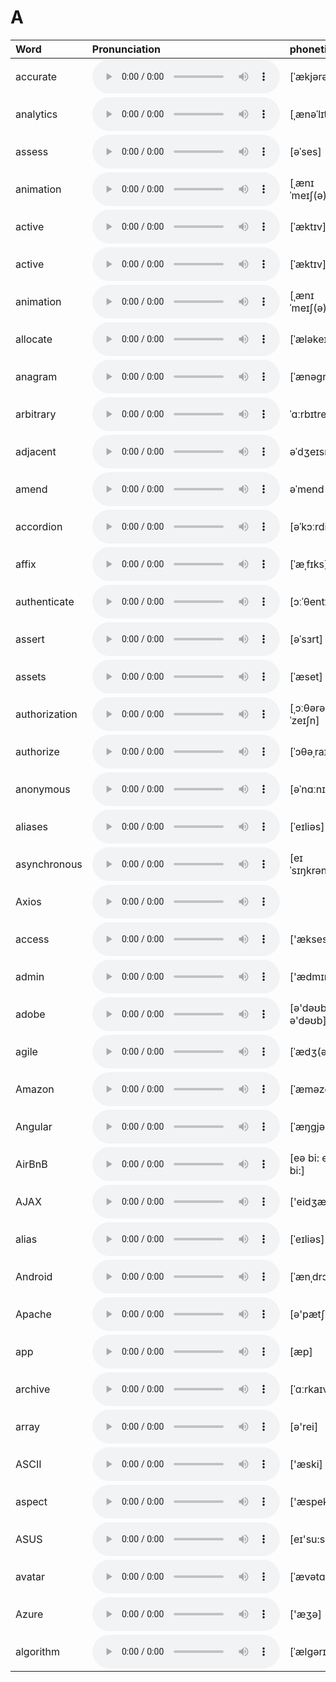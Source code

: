 
# A

| Word  | Pronunciation | phonetic |
| :-- | :-- | :-- |
| accurate | <audio src="/awesome-pronunciation/public/audio/accurate.mp3" controls="controls" controlslist="nodownload"></audio> | [ˈækjərət] |
| analytics | <audio src="/awesome-pronunciation/public/audio/analytics.mp3" controls="controls" controlslist="nodownload"></audio> | [ˌænəˈlɪtɪks] |
| assess | <audio src="/awesome-pronunciation/public/audio/assess.mp3" controls="controls" controlslist="nodownload"></audio> | [əˈses] |
| animation | <audio src="/awesome-pronunciation/public/audio/animation.mp3" controls="controls" controlslist="nodownload"></audio> | [ˌænɪˈmeɪʃ(ə)n] |
| active | <audio src="/awesome-pronunciation/public/audio/active.mp3" controls="controls" controlslist="nodownload"></audio> | [ˈæktɪv] |
| active | <audio src="/awesome-pronunciation/public/audio/active.mp3" controls="controls" controlslist="nodownload"></audio> | [ˈæktɪv] |
| animation | <audio src="/awesome-pronunciation/public/audio/animation.mp3" controls="controls" controlslist="nodownload"></audio> | [ˌænɪˈmeɪʃ(ə)n] |
| allocate | <audio src="/awesome-pronunciation/public/audio/allocate.mp3" controls="controls" controlslist="nodownload"></audio> | [ˈæləkeɪt] |
| anagram | <audio src="/awesome-pronunciation/public/audio/anagram.mp3" controls="controls" controlslist="nodownload"></audio> | [ˈænəɡræm] |
| arbitrary | <audio src="/awesome-pronunciation/public/audio/arbitrary.mp3" controls="controls" controlslist="nodownload"></audio> | ˈɑːrbɪtreri |
| adjacent | <audio src="/awesome-pronunciation/public/audio/adjacent.mp3" controls="controls" controlslist="nodownload"></audio> | əˈdʒeɪsnt |
| amend | <audio src="/awesome-pronunciation/public/audio/amend.mp3" controls="controls" controlslist="nodownload"></audio> | əˈmend |
| accordion | <audio src="/awesome-pronunciation/public/audio/accordion.mp3" controls="controls" controlslist="nodownload"></audio> | [əˈkɔːrdiən] |
| affix | <audio src="/awesome-pronunciation/public/audio/affix.mp3" controls="controls" controlslist="nodownload"></audio> | [ˈæˌfɪks] |
| authenticate | <audio src="/awesome-pronunciation/public/audio/authenticate.mp3" controls="controls" controlslist="nodownload"></audio> | [ɔːˈθentɪkeɪt] |
| assert | <audio src="/awesome-pronunciation/public/audio/assert.mp3" controls="controls" controlslist="nodownload"></audio> | [əˈsɜrt] |
| assets | <audio src="/awesome-pronunciation/public/audio/assets.mp3" controls="controls" controlslist="nodownload"></audio> | [ˈæset] |
| authorization | <audio src="/awesome-pronunciation/public/audio/authorization.mp3" controls="controls" controlslist="nodownload"></audio> | [ˌɔːθərəˈzeɪʃn] |
| authorize | <audio src="/awesome-pronunciation/public/audio/authorize.mp3" controls="controls" controlslist="nodownload"></audio> | [ˈɔθəˌraɪz] |
| anonymous | <audio src="/awesome-pronunciation/public/audio/anonymous.mp3" controls="controls" controlslist="nodownload"></audio> | [əˈnɑːnɪməs] |
| aliases | <audio src="/awesome-pronunciation/public/audio/aliases.mp3" controls="controls" controlslist="nodownload"></audio> | [ˈeɪliəs] |
| asynchronous | <audio src="/awesome-pronunciation/public/audio/asynchronous.mp3" controls="controls" controlslist="nodownload"></audio> | [eɪˈsɪŋkrənəs] |
| Axios | <audio src="/awesome-pronunciation/public/audio/Axios.mp3" controls="controls" controlslist="nodownload"></audio> |  |
| access | <audio src="/awesome-pronunciation/public/audio/access.mp3" controls="controls" controlslist="nodownload"></audio> | ['ækses] |
| admin | <audio src="/awesome-pronunciation/public/audio/admin.mp3" controls="controls" controlslist="nodownload"></audio> | ['ædmɪn] |
| adobe | <audio src="/awesome-pronunciation/public/audio/adobe.mp3" controls="controls" controlslist="nodownload"></audio> | [ə'dəʊbɪ; ə'dəʊb] |
| agile | <audio src="/awesome-pronunciation/public/audio/agile.mp3" controls="controls" controlslist="nodownload"></audio> | [ˈædʒ(ə)l] |
| Amazon | <audio src="/awesome-pronunciation/public/audio/Amazon.mp3" controls="controls" controlslist="nodownload"></audio> | [ˈæməzɑːn] |
| Angular | <audio src="/awesome-pronunciation/public/audio/Angular.mp3" controls="controls" controlslist="nodownload"></audio> | [ˈæŋɡjələr] |
| AirBnB | <audio src="/awesome-pronunciation/public/audio/AirBnB.mp3" controls="controls" controlslist="nodownload"></audio> | [eə bi: en bi:] |
| AJAX | <audio src="/awesome-pronunciation/public/audio/AJAX.mp3" controls="controls" controlslist="nodownload"></audio> | ['eidʒæks] |
| alias | <audio src="/awesome-pronunciation/public/audio/alias.mp3" controls="controls" controlslist="nodownload"></audio> | [ˈeɪliəs] |
| Android | <audio src="/awesome-pronunciation/public/audio/Android.mp3" controls="controls" controlslist="nodownload"></audio> | [ˈænˌdrɔɪd] |
| Apache | <audio src="/awesome-pronunciation/public/audio/Apache.mp3" controls="controls" controlslist="nodownload"></audio> | [ə'pætʃi] |
| app | <audio src="/awesome-pronunciation/public/audio/app.mp3" controls="controls" controlslist="nodownload"></audio> | [æp] |
| archive | <audio src="/awesome-pronunciation/public/audio/archive.mp3" controls="controls" controlslist="nodownload"></audio> | [ˈɑːrkaɪv] |
| array | <audio src="/awesome-pronunciation/public/audio/array.mp3" controls="controls" controlslist="nodownload"></audio> | [ə'rei] |
| ASCII | <audio src="/awesome-pronunciation/public/audio/ASCII.mp3" controls="controls" controlslist="nodownload"></audio> | ['æski] |
| aspect | <audio src="/awesome-pronunciation/public/audio/aspect.mp3" controls="controls" controlslist="nodownload"></audio> | ['æspekt] |
| ASUS | <audio src="/awesome-pronunciation/public/audio/ASUS.mp3" controls="controls" controlslist="nodownload"></audio> | [eɪ'su:s] |
| avatar | <audio src="/awesome-pronunciation/public/audio/avatar.mp3" controls="controls" controlslist="nodownload"></audio> | [ˈævətɑːr] |
| Azure | <audio src="/awesome-pronunciation/public/audio/Azure.mp3" controls="controls" controlslist="nodownload"></audio> | ['æʒə] |
| algorithm | <audio src="/awesome-pronunciation/public/audio/algorithm.mp3" controls="controls" controlslist="nodownload"></audio> | [ˈælɡərɪðəm] |
